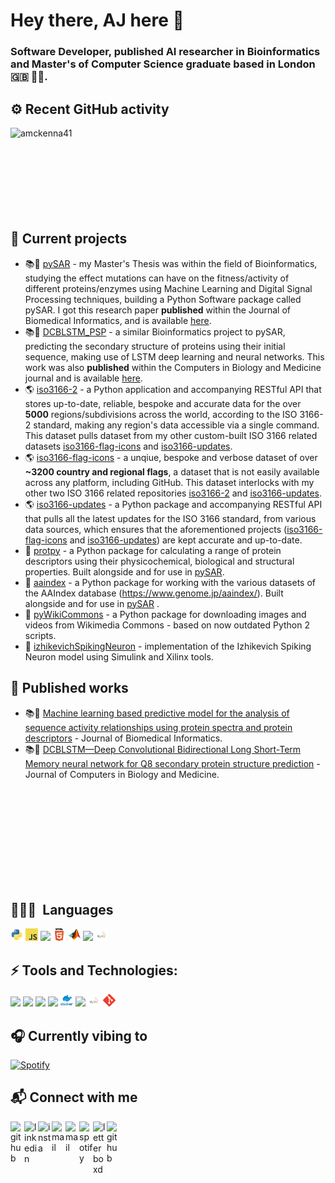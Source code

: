 # Hey there, AJ here 🤘
<!-- <img src="https://media.giphy.com/media/KGMzZvWa5su2O5LCVR/giphy.gif" width="10px">
 -->
### Software Developer, published AI researcher in Bioinformatics and Master's of Computer Science graduate based in London 🇬🇧 🧑‍💻. 

## ⚙️ Recent GitHub activity                                                
<img align="left" alt="amckenna41" src="https://github-readme-stats-git-master.amckenna41.vercel.app/api?username=amckenna41&show_icons=true&theme=tokyonight"  />
<br><br><br><br><br><br><br><br>



<!-- I've worked on a variety of diverse projects from building a protein function prediction pipeline ([pySAR](https://github.com/amckenna41/pySAR)) to a whole suite of applications around the ISO 3166 country code standard ([iso3166-2](https://github.com/amckenna41/iso3166-2), [iso3166-updates](https://github.com/amckenna41/iso3166-updates), [iso3166-flag-icons](https://github.com/amckenna41/iso3166-flag-icons)). -->

<!-- Check out my [website](https://) (<i>coming soon</i>) 🔭 
 -->

 ## 📁 Current projects
- 📚🔭 [pySAR](https://github.com/amckenna41/pySAR) - my Master's Thesis was within the field of Bioinformatics, studying the effect mutations can have on the fitness/activity of different proteins/enzymes using Machine Learning and Digital Signal Processing techniques, building a Python Software package called pySAR. I got this research paper **published** within the Journal of Biomedical Informatics, and is available [here](https://www.sciencedirect.com/science/article/abs/pii/S1532046422000326).
- 📚🔭 [DCBLSTM_PSP](https://github.com/amckenna41/DCBLSTM_PSP) - a similar Bioinformatics project to pySAR, predicting the secondary structure of proteins using their initial sequence, making use of LSTM deep learning and neural networks. This work was also **published** within the Computers in Biology and Medicine journal and is available [here](https://www.sciencedirect.com/science/article/pii/S001048252500808X).
- 🌎 [iso3166-2](https://github.com/amckenna41/iso3166-2) - a Python application and accompanying RESTful API that stores up-to-date, reliable, bespoke and accurate data for the over **5000** regions/subdivisions across the world, according to the ISO 3166-2 standard, making any region's data accessible via a single command. This dataset pulls dataset from my other custom-built ISO 3166 related datasets [iso3166-flag-icons](https://github.com/amckenna41/iso3166-flag-icons) and [iso3166-updates](https://github.com/amckenna41/iso3166-updates).
- 🌎 [iso3166-flag-icons](https://github.com/amckenna41/iso3166-flag-icons) - a unqiue, bespoke and verbose dataset of over **~3200 country and regional flags**, a dataset that is not easily available across any platform, including GitHub. This dataset interlocks with my other two ISO 3166 related repositories [iso3166-2](https://github.com/amckenna41/iso3166-2) and [iso3166-updates](https://github.com/amckenna41/iso3166-updates).
- 🌎 [iso3166-updates](https://github.com/amckenna41/iso3166-updates) - a Python package and accompanying RESTful API that pulls all the latest updates for the ISO 3166 standard, from various data sources, which ensures that the aforementioned projects ([iso3166-flag-icons](https://github.com/amckenna41/iso3166-flag-icons) and [iso3166-updates](https://github.com/amckenna41/iso3166-updates)) are kept accurate and up-to-date.
- 🧬 [protpy](https://github.com/amckenna41/protPy) - a Python package for calculating a range of protein descriptors using their physicochemical, biological and structural properties. Built alongside and for use in [pySAR](https://github.com/amckenna41/pySAR).
- 🧬 [aaindex](https://github.com/amckenna41/aaindex) - a Python package for working with the various datasets of the AAIndex database (https://www.genome.jp/aaindex/). Built alongside and for use in [pySAR](https://github.com/amckenna41/pySAR) .
- 📕 [pyWikiCommons](https://github.com/amckenna41/pyWikiCommons) - a Python package for downloading images and videos from Wikimedia Commons - based on now outdated Python 2 scripts.
- 🧠 [izhikevichSpikingNeuron](https://github.com/amckenna41/izhikevich-spiking-neuron) - implementation of the Izhikevich Spiking Neuron model using Simulink and Xilinx tools.

 ## 📖 Published works
- 📚🔭 [Machine learning based predictive model for the analysis of sequence activity relationships using protein spectra and protein descriptors](https://www.sciencedirect.com/science/article/pii/S1532046422000326) - Journal of Biomedical Informatics.
- 📚🔭 [DCBLSTM—Deep Convolutional Bidirectional Long Short-Term Memory neural network for Q8 secondary protein structure prediction](https://www.sciencedirect.com/science/article/pii/S001048252500808X) - Journal of Computers in Biology and Medicine.
  
<!-- <-- 👯 Looking to collaborate on any data science, machine learning and or bioinformatics related projects. --> 

<!-- ### Spotify Playing 🎧
[<img align="left" src="https://now-playing-codestackr.vercel.app/api/spotify-playing" alt="amckenna Spotify Playing" width="350" />](https://open.spotify.com/user/a9npRdzhR7uzv1aL3cKugw) -->

<br>
<br>
<br>
<br>
<br>
<br>
<br>
<br>
<br>

## 👨🏻‍💻 &nbsp;Languages

<!-- [![Top Langs](https://github-readme-stats.vercel.app/api/top-langs/?username=amckenna41&layout=compact)](https://github.com/anuraghazra/github-readme-stats)
 -->
<code><img height="20" src="https://raw.githubusercontent.com/github/explore/80688e429a7d4ef2fca1e82350fe8e3517d3494d/topics/python/python.png"></code>
<code><img height="20" src="https://raw.githubusercontent.com/github/explore/80688e429a7d4ef2fca1e82350fe8e3517d3494d/topics/javascript/javascript.png"></code>
<code><img height="20" src="https://img.shields.io/badge/-CSS-05122A?style=flat&logo=CSS3&logoColor=1572B6"></code>
<code><img height="20" src="https://raw.githubusercontent.com/github/explore/80688e429a7d4ef2fca1e82350fe8e3517d3494d/topics/html/html.png"></code>
<code><img height="20" src="https://raw.githubusercontent.com/github/explore/80688e429a7d4ef2fca1e82350fe8e3517d3494d/topics/matlab/matlab.png"></code>
<code><img height="20" src="https://img.shields.io/badge/-R-05122A?style=flat&logo=R&logoColor=276DC3"></code>
<code><img height="20" src="https://raw.githubusercontent.com/github/explore/80688e429a7d4ef2fca1e82350fe8e3517d3494d/topics/mysql/mysql.png"></code>

## ⚡ Tools and Technologies:

<code><img height="20" src="https://raw.githubusercontent.com/gilbarbara/logos/master/logos/aws.svg"></code>
<code><img height="20" src="https://raw.githubusercontent.com/gilbarbara/logos/master/logos/google-cloud.svg"></code>
<code><img height="20" src="https://img.shields.io/badge/-Visual%20Studio%20Code-05122A?style=flat&logo=visual-studio-code&logoColor=007ACC"></code>
<code><img height="20" src="https://img.shields.io/badge/-React-000?&logo=React"></code>
<code><img height="20" src="https://raw.githubusercontent.com/github/explore/80688e429a7d4ef2fca1e82350fe8e3517d3494d/topics/docker/docker.png"></code>
<code><img height="20" src="https://img.shields.io/badge/-TensorFlow-000?&logo=TensorFlow"></code>
<code><img height="20" src="https://raw.githubusercontent.com/github/explore/80688e429a7d4ef2fca1e82350fe8e3517d3494d/topics/mysql/mysql.png"></code>
<code><img height="20" src="https://raw.githubusercontent.com/github/explore/80688e429a7d4ef2fca1e82350fe8e3517d3494d/topics/git/git.png"></code>
<!--
<code><img height="20" src="https://media.trustradius.com/product-logos/bS/I8/UO2UCI37TC30-180x180.PNG"></code> -->

<!--
## 📦 Libraries and packages

<code><img height="20" src="https://cdn.svgporn.com/logos/pandas-icon.svg"></code>
<code><img height="20" src="https://cdn.svgporn.com/logos/flask.svg"></code>
<code><img height="20" src="https://cdn.svgporn.com/logos/matplotlib-icon.svg"></code>
<code><img height="20" src="https://cdn.svgporn.com/logos/seaborn-icon.svg"></code>
--> 

## 🎧 Currently vibing to
[![Spotify](https://novatorem-amckenna41.vercel.app/api/spotify?background_color=0d1117&border_color=ffffff)](https://open.spotify.com/user/bantihistamines)


## 📬 Connect with me

[<img align="left" alt="github" width="22px" src="https://cdn.jsdelivr.net/npm/simple-icons@v3/icons/github.svg" />][github]
[<img align="left" alt="linkedin" width="22px" src="https://cdn.jsdelivr.net/npm/simple-icons@v3/icons/linkedin.svg" />][linkedin]
[<img align="left" alt="insta" width="22px" src="https://raw.githubusercontent.com/gilbarbara/logos/master/logos/instagram-icon.svg"/>][insta]
[<img align="left" alt="mail" width="22px" src="https://cdn.jsdelivr.net/npm/simple-icons@v3/icons/gmail.svg" />][gmail]
[<img align="left" alt="mail" width="22px" src="https://cdn.jsdelivr.net/npm/simple-icons@v3/icons/medium.svg" />][medium]
[<img align="left" alt="spotify" width="22px" src="https://cdn.jsdelivr.net/npm/simple-icons@v3/icons/spotify.svg" />][spotify]
[<img align="left" alt="letterboxd" width="22px" src="https://a.ltrbxd.com/logos/letterboxd-decal-dots-pos-mono.svg" />][letterboxd]
[<img align="left" alt="github" width="22px" src="https://searchvectorlogo.com/wp-content/uploads/2021/10/npm-inc-logo-vector.png" />][npm]

<br> 


[linkedin]: https://www.linkedin.com/in/adam-mckenna-7a5b22151/
[github]: https://github.com/amckenna41
[insta]: https://www.instagram.com/aj.dev/
[gmail]: mailto:amckenna41@qub.ac.uk
[spotify]: https://open.spotify.com/user/bantihistamines?si=1a62120accf84add
[medium]: https://medium.com/@ajmckenna69
[letterboxd]: https://letterboxd.com/ajmck98/
[npm]: https://www.npmjs.com/~ajmck

<!--To Do:
* Add more badges and logos etc 
* Add resume 
* Gifs or vector of coding/developing -->
